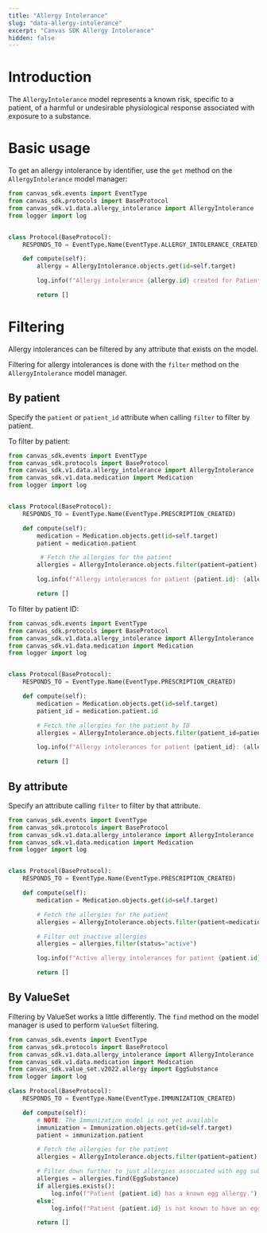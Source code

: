 ```yaml
---
title: "Allergy Intolerance"
slug: "data-allergy-intolerance"
excerpt: "Canvas SDK Allergy Intolerance"
hidden: false
---
```


# Introduction

The `AllergyIntolerance` model represents a known risk, specific to a patient, of a harmful or undesirable physiological response associated with exposure to a substance.

# Basic usage

To get an allergy intolerance by identifier, use the `get` method on the `AllergyIntolerance` model manager:

```python
from canvas_sdk.events import EventType
from canvas_sdk.protocols import BaseProtocol
from canvas_sdk.v1.data.allergy_intolerance import AllergyIntolerance
from logger import log


class Protocol(BaseProtocol):
    RESPONDS_TO = EventType.Name(EventType.ALLERGY_INTOLERANCE_CREATED)

    def compute(self):
        allergy = AllergyIntolerance.objects.get(id=self.target)

        log.info(f"Allergy intolerance {allergy.id} created for Patient {allergy.patient.id}")

        return []
```

# Filtering

Allergy intolerances can be filtered by any attribute that exists on the model.

Filtering for allergy intolerances is done with the `filter` method on the `AllergyIntolerance` model manager.

## By patient

Specify the `patient` or `patient_id` attribute when calling `filter` to filter by patient.

To filter by patient:

```python
from canvas_sdk.events import EventType
from canvas_sdk.protocols import BaseProtocol
from canvas_sdk.v1.data.allergy_intolerance import AllergyIntolerance
from canvas_sdk.v1.data.medication import Medication
from logger import log


class Protocol(BaseProtocol):
    RESPONDS_TO = EventType.Name(EventType.PRESCRIPTION_CREATED)

    def compute(self):
        medication = Medication.objects.get(id=self.target)
        patient = medication.patient

		 # Fetch the allergies for the patient
        allergies = AllergyIntolerance.objects.filter(patient=patient)

        log.info(f"Allergy intolerances for patient {patient.id}: {allergies}")

        return []
```

To filter by patient ID:

```python
from canvas_sdk.events import EventType
from canvas_sdk.protocols import BaseProtocol
from canvas_sdk.v1.data.allergy_intolerance import AllergyIntolerance
from canvas_sdk.v1.data.medication import Medication
from logger import log


class Protocol(BaseProtocol):
    RESPONDS_TO = EventType.Name(EventType.PRESCRIPTION_CREATED)

    def compute(self):
        medication = Medication.objects.get(id=self.target)
        patient_id = medication.patient.id

   	    # Fetch the allergies for the patient by ID
        allergies = AllergyIntolerance.objects.filter(patient_id=patient_id)

        log.info(f"Allergy intolerances for patient {patient_id}: {allergies}")

        return []
```

## By attribute

Specify an attribute calling `filter` to filter by that attribute.

```python
from canvas_sdk.events import EventType
from canvas_sdk.protocols import BaseProtocol
from canvas_sdk.v1.data.allergy_intolerance import AllergyIntolerance
from canvas_sdk.v1.data.medication import Medication
from logger import log


class Protocol(BaseProtocol):
    RESPONDS_TO = EventType.Name(EventType.PRESCRIPTION_CREATED)

    def compute(self):
        medication = Medication.objects.get(id=self.target)

        # Fetch the allergies for the patient
        allergies = AllergyIntolerance.objects.filter(patient=medication.patient)

        # Filter out inactive allergies
        allergies = allergies.filter(status="active")

        log.info(f"Active allergy intolerances for patient {patient.id}: {allergies}")

        return []
```


## By ValueSet

Filtering by ValueSet works a little differently. The `find` method on the model manager is used to perform `ValueSet` filtering.

```python
from canvas_sdk.events import EventType
from canvas_sdk.protocols import BaseProtocol
from canvas_sdk.v1.data.allergy_intolerance import AllergyIntolerance
from canvas_sdk.v1.data.medication import Medication
from canvas_sdk.value_set.v2022.allergy import EggSubstance
from logger import log

class Protocol(BaseProtocol):
    RESPONDS_TO = EventType.Name(EventType.IMMUNIZATION_CREATED)

    def compute(self):
        # NOTE: The Immunization model is not yet available
        immunization = Immunization.objects.get(id=self.target)
        patient = immunization.patient

        # Fetch the allergies for the patient
        allergies = AllergyIntolerance.objects.filter(patient=patient).find(EggSubstance)

        # Filter down further to just allergies associated with egg substance
        allergies = allergies.find(EggSubstance)
        if allergies.exists():
            log.info(f"Patient {patient.id} has a known egg allergy.")
        else:
            log.info(f"Patient {patient.id} is not known to have an egg allergy.")

        return []
```
